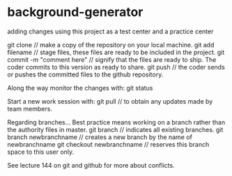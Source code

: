 # background-generator

adding changes
using this project as a test center 
and a practice center


git clone    // make a copy of the repository on your local machine.
git add filename // stage files, these files are ready to be included in the project.
git commit -m "comment here"  // signify that the files are ready to ship. The coder commits to this version as ready to share. 
git push // the coder sends or pushes the committed files to the github repository.

Along the way monitor the changes with: 
git status

Start a new work session with: 
git pull // to obtain any updates made by team members.

Regarding branches...
Best practice means working on a branch rather than the authority files in master. 
git branch // indicates all existing branches. 
git branch newbranchname // creates a new branch by the name of newbranchname
git checkout newbranchname // reserves this branch space to this user only. 

See lecture 144 on git and github for more about conflicts. 

